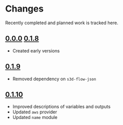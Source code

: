 # Changes
Recently completed and planned work is tracked here.

## [0.0.0](.) [0.1.8](.)
- Created early versions

## [0.1.9](.)
- Removed dependency on `s3d-flow-json`

## [0.1.10](.)
- Improved descriptions of variables and outputs
- Updated `aws` provider
- Updated `name` module
